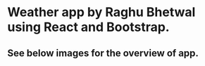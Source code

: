 # Weather app by Raghu Bhetwal using React and Bootstrap.

## See below images for the overview of app.
